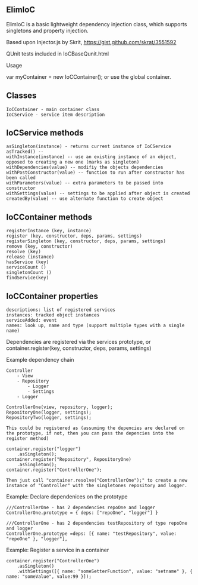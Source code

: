 ElimIoC
-------

ElimIoC is a basic lightweight dependency injection class, which supports singletons and property injection.

Based upon Injector.js by Skrit, https://gist.github.com/skrat/3551592

QUnit tests included in IoCBaseQunit.html

Usage

var myContainer = new IoCContainer(); or use the global container.

Classes
-------

	IoCContainer - main container class
	IoCService - service item description
	
IoCService methods
-------

	asSingleton(instance) - returns current instance of IoCService
	asTracked() --
	withInstance(instance) -- use an existing instance of an object, opposed to creating a new one (marks as singleton)
	withDependencies(value) -- modifiy the objects dependencies
	withPostConstructor(value) -- function to run after constructor has been called
	withParameters(value) -- extra parameters to be passed into constructor
	withSettings(value) -- settings to be applied after object is created
	createdBy(value) -- use alternate function to create object

IoCContainer methods
-------

	registerInstance (key, instance)
	register (key, constructor, deps, params, settings)
	registerSingleton (key, constructor, deps, params, settings)
	remove (key, constructor)
	resolve (key)
	release (instance)
	hasService (key)
	serviceCount () 
	singletonCount ()
	findService(key)
	
IoCContainer properties
-------

	descriptions: list of registered services
	instances: tracked object instances
	serviceAdded: event
	names: look up, name and type (support multiple types with a single name)

Dependencies are registered via the services prototype, or container.register(key, constructor, deps, params, settings)

Example dependency chain

	Controller
		- View
		- Repository
			- Logger
			- Settings
		- Logger

	ControllerOne(view, repository, logger);
	RepositoryOne(logger, settings);
	RepositoryTwo(logger, settings);
	
	This could be registered as (assuming the depencies are declared on the prototype, if not, then you can pass the depencies into the register method)
	
	container.register("logger")
		.asSingleton();
	container.register("Repository", RepositoryOne)
		.asSingleton();
	container.register("ControllerOne");
		
	Then just call "container.resolve("ControllerOne");" to create a new instance of "Controller" with the singletones repository and logger.
		

Example: Declare dependenices on the prototype

	///ControllerOne - has 2 dependencies repoOne and logger
	ControllerOne.prototype = { deps: ["repoOne", "logger"] }
	
	///ControllerOne - has 2 dependencies testRepository of type repoOne and logger
	ControllerOne.prototype =deps: [{ name: "testRepository", value: "repoOne" }, "logger"],

Example: Register a service in a container

	container.register("ControllerOne")
		.asSingleton()
		.withSettings([{ name: "someSetterFunction", value: "setname" }, { name: "someValue", value:99 }]);
